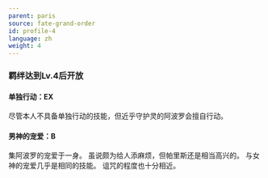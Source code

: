 ```yaml
---
parent: paris
source: fate-grand-order
id: profile-4
language: zh
weight: 4
---
```


### 羁绊达到Lv.4后开放

#### 单独行动：EX

尽管本人不具备单独行动的技能，但近乎守护灵的阿波罗会擅自行动。

#### 男神的宠爱：B

集阿波罗的宠爱于一身。
虽说颇为给人添麻烦，但帕里斯还是相当高兴的。
与女神的宠爱几乎是相同的技能。
诅咒的程度也十分相近。
